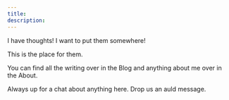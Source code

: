 ```yaml
---
title:  
description: 
---
```


I have thoughts! I want to put them somewhere!

This is the place for them. 

You can find all the writing over in the Blog and anything about me over in the About.

Always up for a chat about anything here. Drop us an auld message.
